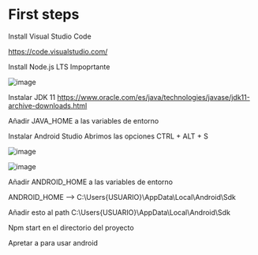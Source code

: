 # First steps

Install Visual Studio Code

https://code.visualstudio.com/

Install Node.js LTS
Impoprtante

![image](https://user-images.githubusercontent.com/55146156/227747657-511629b1-cbc4-41a7-b990-8173725e6f38.png)

Instalar JDK 11
https://www.oracle.com/es/java/technologies/javase/jdk11-archive-downloads.html

Añadir JAVA_HOME a las variables de entorno

Instalar Android Studio
Abrimos las opciones  CTRL + ALT + S

![image](https://user-images.githubusercontent.com/55146156/227747747-47c942f9-a427-4915-b911-5f871b32d7b8.png)

![image](https://user-images.githubusercontent.com/55146156/227747766-daa2a2ef-3911-4b3e-9190-17e51891d3b3.png)

Añadir ANDROID_HOME a las variables de entorno 

ANDROID_HOME --> C:\Users\{USUARIO}\AppData\Local\Android\Sdk

Añadir esto al path C:\Users\{USUARIO}\AppData\Local\Android\Sdk

Npm start en el directorio del proyecto

Apretar a para usar android 
